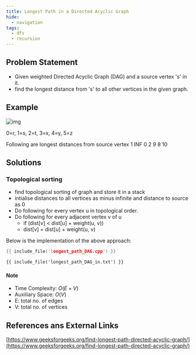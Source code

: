 ```yaml
---
title: Longest Path in a Directed Acyclic Graph
hide:  
  - navigation
tags:
  - dfs
  - recursion
---
```


## Problem Statement

- Given weighted Directed Acyclic Graph (DAG) and a source vertex 's' in it.
- find the longest distance from 's' to all other vertices in the given graph. 

## Example 

![img](./img/LongestPath-DAG.png)

0=r, 1=s, 2=t, 3=x, 4=y, 5=z

Following are longest distances from source vertex 1 
INF 0 2 9 8 10 

## Solutions

### Topological sorting

- find topological sorting of graph and store it in a stack
- intialise distances to all vertices as minus infinite and distance to source as 0
- Do following for every vertex u in topological order. 
- Do following for every adjacent vertex v of u 
    - if (dist[v] < dist[u] + weight(u, v)) 
    - dist[v] = dist[u] + weight(u, v) 

Below is the implementation of the above approach:

```cpp
{{ include_file('longest_path_DAG.cpp') }}
```

```txt
{{ include_file('longest_path_DAG_in.txt') }}
```

#### Note 

- Time Complexity: $O(E+V)$
- Auxiliary Space: $O(V)$
- E: total no. of edges 
- V: total no. of vertices

## References ans External Links

[https://www.geeksforgeeks.org/find-longest-path-directed-acyclic-graph/](https://www.geeksforgeeks.org/find-longest-path-directed-acyclic-graph/)